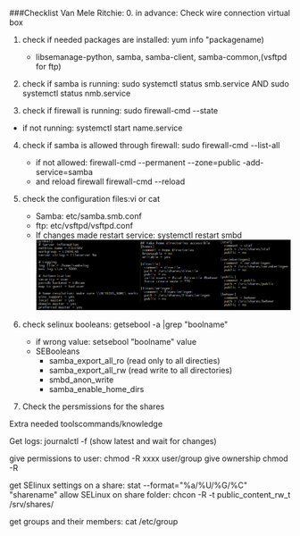 ###Checklist Van Mele Ritchie:
0. in advance: Check wire connection virtual box

1. check if needed packages are installed: yum info "packagename)
    - libsemanage-python, samba, samba-client, samba-common,(vsftpd for ftp)

2. check if samba is running:  sudo systemctl status smb.service AND  sudo systemctl status nmb.service

3. check if firewall is running: sudo firewall-cmd --state
 - if not running: systemctl start name.service 
 
4. check if samba is allowed through firewall: sudo firewall-cmd --list-all
    - if not allowed: firewall-cmd --permanent --zone=public -add-service=samba
    - and reload firewall firewall-cmd --reload
 
5. check the configuration files:vi or cat
    - Samba: etc/samba.smb.conf
    - ftp: etc/vsftpd/vsftpd.conf
    - If changes made restart service: systemctl restart smbd
    ![samba.conf example](https://github.com/ritchievm/Cheat-sheet/blob/master/Commands/samba.conf.png)
    
6. check selinux booleans: getsebool -a |grep "boolname"
    - if wrong value: setsebool "boolname" value
    - SEBooleans
        - samba_export_all_ro (read only to all directies)
        - samba_export_all_rw (read write to all directories)
        - smbd_anon_write
        - samba_enable_home_dirs
7. Check the persmissions for the shares

Extra needed toolscommands/knowledge

Get logs: journalctl -f (show latest and wait for changes)

give permissions to user: chmod -R xxxx user/group
give ownership chmod -R

get SElinux settings on a share: stat --format="%a/%U/%G/%C" "sharename"
allow SELinux on share folder: chcon -R -t public_content_rw_t /srv/shares/

get groups and their members: cat /etc/group
